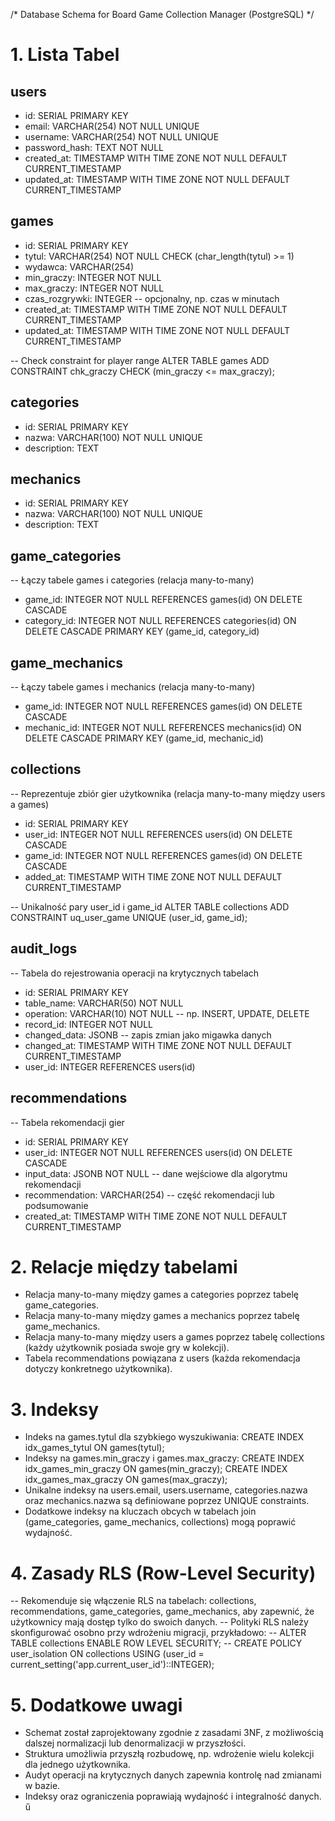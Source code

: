 /* Database Schema for Board Game Collection Manager (PostgreSQL) */

# 1. Lista Tabel

## users
- id: SERIAL PRIMARY KEY
- email: VARCHAR(254) NOT NULL UNIQUE
- username: VARCHAR(254) NOT NULL UNIQUE
- password_hash: TEXT NOT NULL
- created_at: TIMESTAMP WITH TIME ZONE NOT NULL DEFAULT CURRENT_TIMESTAMP
- updated_at: TIMESTAMP WITH TIME ZONE NOT NULL DEFAULT CURRENT_TIMESTAMP

## games
- id: SERIAL PRIMARY KEY
- tytul: VARCHAR(254) NOT NULL CHECK (char_length(tytul) >= 1)
- wydawca: VARCHAR(254)
- min_graczy: INTEGER NOT NULL
- max_graczy: INTEGER NOT NULL
- czas_rozgrywki: INTEGER  -- opcjonalny, np. czas w minutach
- created_at: TIMESTAMP WITH TIME ZONE NOT NULL DEFAULT CURRENT_TIMESTAMP
- updated_at: TIMESTAMP WITH TIME ZONE NOT NULL DEFAULT CURRENT_TIMESTAMP

-- Check constraint for player range
ALTER TABLE games ADD CONSTRAINT chk_graczy CHECK (min_graczy <= max_graczy);

## categories
- id: SERIAL PRIMARY KEY
- nazwa: VARCHAR(100) NOT NULL UNIQUE
- description: TEXT

## mechanics
- id: SERIAL PRIMARY KEY
- nazwa: VARCHAR(100) NOT NULL UNIQUE
- description: TEXT

## game_categories
-- Łączy tabele games i categories (relacja many-to-many)
- game_id: INTEGER NOT NULL REFERENCES games(id) ON DELETE CASCADE
- category_id: INTEGER NOT NULL REFERENCES categories(id) ON DELETE CASCADE
PRIMARY KEY (game_id, category_id)

## game_mechanics
-- Łączy tabele games i mechanics (relacja many-to-many)
- game_id: INTEGER NOT NULL REFERENCES games(id) ON DELETE CASCADE
- mechanic_id: INTEGER NOT NULL REFERENCES mechanics(id) ON DELETE CASCADE
PRIMARY KEY (game_id, mechanic_id)

## collections
-- Reprezentuje zbiór gier użytkownika (relacja many-to-many między users a games)
- id: SERIAL PRIMARY KEY
- user_id: INTEGER NOT NULL REFERENCES users(id) ON DELETE CASCADE
- game_id: INTEGER NOT NULL REFERENCES games(id) ON DELETE CASCADE
- added_at: TIMESTAMP WITH TIME ZONE NOT NULL DEFAULT CURRENT_TIMESTAMP

-- Unikalność pary user_id i game_id
ALTER TABLE collections ADD CONSTRAINT uq_user_game UNIQUE (user_id, game_id);

## audit_logs
-- Tabela do rejestrowania operacji na krytycznych tabelach
- id: SERIAL PRIMARY KEY
- table_name: VARCHAR(50) NOT NULL
- operation: VARCHAR(10) NOT NULL  -- np. INSERT, UPDATE, DELETE
- record_id: INTEGER NOT NULL
- changed_data: JSONB  -- zapis zmian jako migawka danych
- changed_at: TIMESTAMP WITH TIME ZONE NOT NULL DEFAULT CURRENT_TIMESTAMP
- user_id: INTEGER REFERENCES users(id)

## recommendations
-- Tabela rekomendacji gier
- id: SERIAL PRIMARY KEY
- user_id: INTEGER NOT NULL REFERENCES users(id) ON DELETE CASCADE
- input_data: JSONB NOT NULL  -- dane wejściowe dla algorytmu rekomendacji
- recommendation: VARCHAR(254)  -- część rekomendacji lub podsumowanie
- created_at: TIMESTAMP WITH TIME ZONE NOT NULL DEFAULT CURRENT_TIMESTAMP

# 2. Relacje między tabelami
- Relacja many-to-many między games a categories poprzez tabelę game_categories.
- Relacja many-to-many między games a mechanics poprzez tabelę game_mechanics.
- Relacja many-to-many między users a games poprzez tabelę collections (każdy użytkownik posiada swoje gry w kolekcji).
- Tabela recommendations powiązana z users (każda rekomendacja dotyczy konkretnego użytkownika).

# 3. Indeksy
- Indeks na games.tytul dla szybkiego wyszukiwania: CREATE INDEX idx_games_tytul ON games(tytul);
- Indeksy na games.min_graczy i games.max_graczy: CREATE INDEX idx_games_min_graczy ON games(min_graczy); CREATE INDEX idx_games_max_graczy ON games(max_graczy);
- Unikalne indeksy na users.email, users.username, categories.nazwa oraz mechanics.nazwa są definiowane poprzez UNIQUE constraints.
- Dodatkowe indeksy na kluczach obcych w tabelach join (game_categories, game_mechanics, collections) mogą poprawić wydajność.

# 4. Zasady RLS (Row-Level Security)
-- Rekomenduje się włączenie RLS na tabelach: collections, recommendations, game_categories, game_mechanics, aby zapewnić, że użytkownicy mają dostęp tylko do swoich danych.
-- Polityki RLS należy skonfigurować osobno przy wdrożeniu migracji, przykładowo:
-- ALTER TABLE collections ENABLE ROW LEVEL SECURITY;
-- CREATE POLICY user_isolation ON collections USING (user_id = current_setting('app.current_user_id')::INTEGER);

# 5. Dodatkowe uwagi
- Schemat został zaprojektowany zgodnie z zasadami 3NF, z możliwością dalszej normalizacji lub denormalizacji w przyszłości.
- Struktura umożliwia przyszłą rozbudowę, np. wdrożenie wielu kolekcji dla jednego użytkownika.
- Audyt operacji na krytycznych danych zapewnia kontrolę nad zmianami w bazie.
- Indeksy oraz ograniczenia poprawiają wydajność i integralność danych. ű